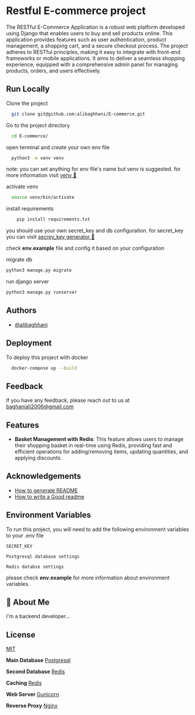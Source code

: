 
# Restful E-commerce project

The RESTful E-Commerce Application is a robust web platform developed using Django that enables users to buy and sell products online. This application provides features such as user authentication, product management, a shopping cart, and a secure checkout process. The project adheres to RESTful principles, making it easy to integrate with front-end frameworks or mobile applications. It aims to deliver a seamless shopping experience, equipped with a comprehensive admin panel for managing products, orders, and users effectively.



## Run Locally

Clone the project

```bash
  git clone git@github.com:alibaghhani/E-commerce.git
```

Go to the project directory

```bash
  cd E-commerce/
```

open terminal and create your own env file

```bash
  python3 -m venv venv 
```
note: you can set anything for env file's name but
venv is suggested. 
for more information visit [venv 🔗](https://docs.python.org/3/tutorial/venv.html#creating-virtual-environments)


activate venv

```bash
  source venv/bin/activate
```

install requirements

```bash
    pip install requirements.txt
```

you should use your own secret_key and db configuration. for secret_key you can visit [secrey_key generator 🔗](https://djecrety.ir/)

check **env.example** file and config it based on your configuration

migrate db 

```bash
python3 manage.py migrate
```

run django server

```bash
python3 manage.py runserver
```




## Authors

- [@alibaghhani](https://github.com/alibaghhani/)


## Deployment

To deploy this project with docker 

```bash
  docker-compose up --build 
```


## Feedback

If you have any feedback, please reach out to us at baghaniali2006@gmail.com


## Features

- **Basket Management with Redis**: This feature allows users to manage their shopping basket in real-time using Redis, providing fast and efficient operations for adding/removing items, updating quantities, and applying discounts.


## Acknowledgements

 
 - [How to generate README](https://readme.so/editor)
 - [How to write a Good readme](https://bulldogjob.com/news/449-how-to-write-a-good-readme-for-your-github-project)


## Environment Variables

To run this project, you will need to add the following environment variables to your .env file

`SECRET_KEY`

`Postgresql database settings`

`Redis databse settings`

please check **env.example** for more information about environment variables.


## 🚀 About Me
I'm a backend developer...


## License

[MIT](https://choosealicense.com/licenses/mit/)

**Main Database**  [Postgresql](https://www.postgresql.org/)

**Second Database** [Redis](https://redis.io/)

**Caching** [Redis](https://redis.io/)

**Web Server** [Gunicorn](https://gunicorn.org/)

**Reverse Proxy** [Nginx](https://nginx.org/en/)

